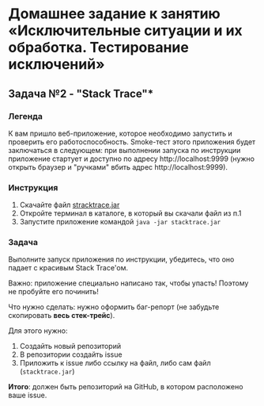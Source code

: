 # Домашнее задание к занятию «Исключительные ситуации и их обработка. Тестирование исключений»
## Задача №2 - "Stack Trace"*
### Легенда
К вам пришло веб-приложение, которое необходимо запустить и проверить его работоспособность. Smoke-тест этого приложения будет заключаться в следующем: при выполнении запуска по инструкции приложение стартует и доступно по адресу http://localhost:9999 (нужно открыть браузер и "ручками" вбить адрес http://localhost:9999).

### Инструкция
1. Скачайте файл [stracktrace.jar](artifacts/stacktrace.jar)
1. Откройте терминал в каталоге, в который вы скачали файл из п.1
1. Запустите приложение командой `java -jar stacktrace.jar`

### Задача
Выполните запуск приложения по инструкции, убедитесь, что оно падает с красивым Stack Trace'ом.

Важно: приложение специально написано так, чтобы упасть! Поэтому не пробуйте его починить!

Что нужно сделать: нужно оформить баг-репорт (не забудьте скопировать **весь стек-трейс**).

Для этого нужно:
1. Создайть новый репозиторий
1. В репозитории создайть issue 
1. Приложить к issue либо ссылку на файл, либо сам файл (`stacktrace.jar`)

**Итого**: должен быть репозиторий на GitHub, в котором расположено ваше issue.

